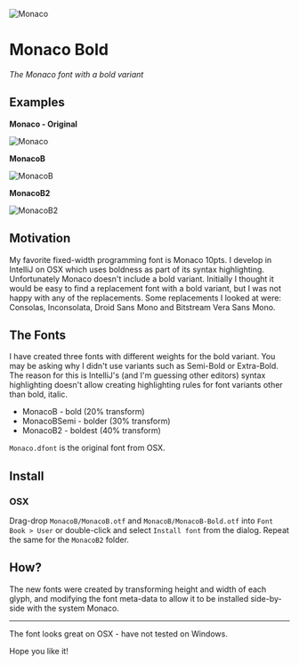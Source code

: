 ![Monaco](https://raw.github.com/vjpr/monaco-bold/master/logo.png)

# Monaco Bold

_The Monaco font with a bold variant_

## Examples

**Monaco - Original**

![Monaco](https://raw.github.com/vjpr/monaco-bold/master/Monaco.png)

**MonacoB**

![MonacoB](https://raw.github.com/vjpr/monaco-bold/master/MonacoB/MonacoB.png)

**MonacoB2**

![MonacoB2](https://raw.github.com/vjpr/monaco-bold/master/MonacoB2/MonacoB2.png)

## Motivation

My favorite fixed-width programming font is Monaco 10pts. I develop in IntelliJ on OSX which uses boldness as part of its syntax highlighting. Unfortunately Monaco doesn't include a bold variant. Initially I thought it would be easy to find a replacement font with a bold variant, but I was not happy with any of the replacements. Some replacements I looked at were: Consolas, Inconsolata, Droid Sans Mono and Bitstream Vera Sans Mono.

## The Fonts

I have created three fonts with different weights for the bold variant. You may be asking why I didn't use variants such as Semi-Bold or Extra-Bold. The reason for this is IntelliJ's (and I'm guessing other editors) syntax highlighting doesn't allow creating highlighting rules for font variants other than bold, italic.

- MonacoB - bold (20% transform)
- MonacoBSemi - bolder (30% transform)
- MonacoB2 - boldest (40% transform)

`Monaco.dfont` is the original font from OSX.

## Install

### OSX

Drag-drop `MonacoB/MonacoB.otf` and `MonacoB/MonacoB-Bold.otf` into `Font Book > User` or double-click and select `Install font` from the dialog. Repeat the same for the `MonacoB2` folder.

## How?

The new fonts were created by transforming height and width of each glyph, and modifying the font meta-data to allow it to be installed side-by-side with the system Monaco.

---

The font looks great on OSX - have not tested on Windows.

Hope you like it!